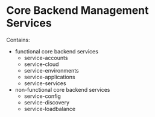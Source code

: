 # Core Backend Management Services

Contains:

- functional core backend services
    - service-accounts
    - service-cloud
    - service-environments
    - service-applications  
    - service-services
- non-functional core backend services
    - service-config
    - service-discovery
    - service-loadbalance